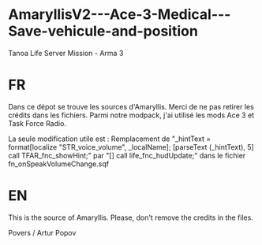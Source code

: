 # AmaryllisV2---Ace-3-Medical---Save-vehicule-and-position
Tanoa Life Server Mission - Arma 3

# FR
Dans ce dépot se trouve les sources d'Amaryllis. Merci de ne pas retirer les crédits dans les fichiers.
Parmi notre modpack, j'ai utilisé les mods Ace 3 et Task Force Radio.

La seule modification utile est :
Remplacement de "_hintText = format[localize "STR_voice_volume", _localName]; [parseText (_hintText), 5] call TFAR_fnc_showHint;"       par "[] call life_fnc_hudUpdate;" dans le fichier fn_onSpeakVolumeChange.sqf

# EN
This is the source of Amaryllis. Please, don't remove the credits in the files.



Povers / Artur Popov


